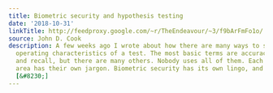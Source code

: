```yaml
---
title: Biometric security and hypothesis testing
date: '2018-10-31'
linkTitle: http://feedproxy.google.com/~r/TheEndeavour/~3/f9bArFmFo1o/
source: John D. Cook
description: A few weeks ago I wrote about how there are many ways to summarize the
  operating characteristics of a test. The most basic terms are accuracy, precision,
  and recall, but there are many others. Nobody uses all of them. Each application
  area has their own jargon. Biometric security has its own lingo, and it doesn&#8217;t
  [&#8230;]
---
```

